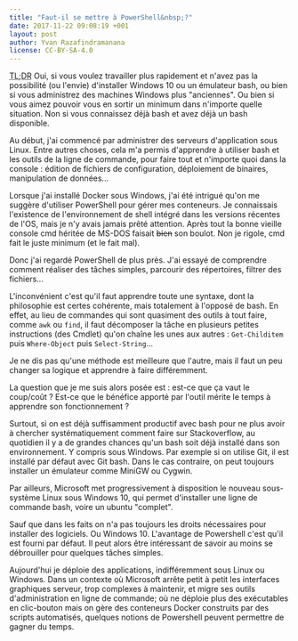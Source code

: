 ```yaml
---
title: "Faut-il se mettre à PowerShell&nbsp;?"
date: 2017-11-22 09:08:19 +001
layout: post
author: Yvan Razafindramanana
license: CC-BY-SA-4.0
---
```


<acronym title="En résumé... (Too long; Didn't Read)">TL;DR</acronym> Oui, si vous voulez travailler plus rapidement et n'avez pas la possibilité (ou l'envie) d'installer Windows 10 ou un émulateur bash, ou bien si vous administrez des machines Windows plus "anciennes". Ou bien si vous aimez pouvoir vous en sortir un minimum dans n'importe quelle situation. Non si vous connaissez déjà bash et avez déjà un bash disponible.

<!--more-->

Au début, j'ai commencé par administrer des serveurs d'application sous Linux. Entre autres choses, cela m'a permis d'apprendre à utiliser bash et les outils de la ligne de commande, pour faire tout et n'importe quoi dans la console&nbsp;: édition de fichiers de configuration, déploiement de binaires, manipulation de données...

Lorsque j'ai installé Docker sous Windows, j'ai été intrigué qu'on me suggère d'utiliser PowerShell pour gérer mes conteneurs. Je connaissais l'existence de l'environnement de shell intégré dans les versions récentes de l'OS, mais je n'y avais jamais prêté attention. Après tout la bonne vieille console cmd héritée de MS-DOS faisait <del>bien</del> son boulot. Non je rigole, cmd fait le juste minimum (et le fait mal).

Donc j'ai regardé PowerShell de plus près. J'ai essayé de comprendre comment réaliser des tâches simples, parcourir des répertoires, filtrer des fichiers...

L'inconvénient c'est qu'il faut apprendre toute une syntaxe, dont la philosophie est certes cohérente, mais totalement à l'opposé de bash. En effet, au lieu de commandes qui sont quasiment des outils à tout faire, comme <code>awk</code> ou <code>find</code>, il faut décomposer la tâche en plusieurs petites instructions (des Cmdlet) qu'on chaîne les unes aux autres&nbsp;: <code>Get-Childitem</code> puis <code>Where-Object</code> puis <code>Select-String</code>...

Je ne dis pas qu'une méthode est meilleure que l'autre, mais il faut un peu changer sa logique et apprendre à faire différemment.

La question que je me suis alors posée est&nbsp;: est-ce que ça vaut le coup/coût&nbsp;? Est-ce que le bénéfice apporté par l'outil mérite le temps à apprendre son fonctionnement&nbsp;? 

Surtout, si on est déjà suffisamment productif avec bash pour ne plus avoir à chercher systématiquement comment faire sur Stackoverflow, au quotidien il y a de grandes chances qu'un bash soit déjà installé dans son environnement. Y compris sous Windows. Par exemple si on utilise Git, il est installé par défaut avec Git bash. Dans le cas contraire, on peut toujours installer un émulateur comme MiniGW ou Cygwin.

Par ailleurs, Microsoft met progressivement à disposition le nouveau sous-système Linux sous Windows 10, qui permet d'installer une ligne de commande bash, voire un ubuntu "complet".

Sauf que dans les faits on n'a pas toujours les droits nécessaires pour installer des logiciels. Ou Windows 10. L'avantage de Powershell c'est qu'il est fourni par défaut. Il peut alors être intéressant de savoir au moins se débrouiller pour quelques tâches simples.

Aujourd'hui je déploie des applications, indifféremment sous Linux ou Windows. Dans un contexte où Microsoft arrête petit à petit les interfaces graphiques serveur, trop complexes à maintenir, et migre ses outils d'administration en ligne de commande; où ne déploie plus des exécutables en clic-bouton mais on gère des conteneurs Docker construits par des scripts automatisés, quelques notions de Powershell peuvent permettre de gagner du temps.
